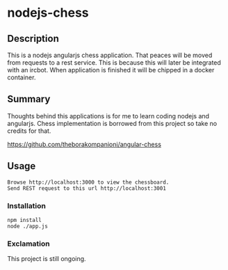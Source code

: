 # nodejs-chess

## Description

This is a nodejs angularjs chess application. That peaces will be moved from
requests to a rest service. This is because this will later be integrated with an ircbot.
When application is finished it will be chipped in a docker container.  

## Summary

Thoughts behind this applications is for me to learn coding nodejs and angularjs. 
Chess implementation is borrowed from this project so take no credits for that.

https://github.com/theborakompanioni/angular-chess

## Usage

    Browse http://localhost:3000 to view the chessboard.
    Send REST request to this url http://localhost:3001    

### Installation

    npm install
    node ./app.js

### Exclamation

This project is still ongoing. 
